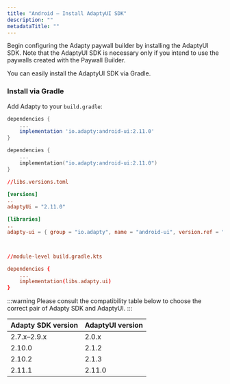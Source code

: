 ```yaml
---
title: "Android – Install AdaptyUI SDK"
description: ""
metadataTitle: ""
---
```


Begin configuring the Adapty paywall builder by installing the AdaptyUI SDK. Note that the AdaptyUI SDK is necessary only if you intend to use the paywalls created with the Paywall Builder.

You can easily install the AdaptyUI SDK via Gradle.

### Install via Gradle

Add Adapty to your `build.gradle`:

```groovy module-level build.gradle
dependencies {
    ...
    implementation 'io.adapty:android-ui:2.11.0'
}
```
```kotlin module-level build.gradle.kts
dependencies {
    ...
    implementation("io.adapty:android-ui:2.11.0")
}
```
```toml version catalog
//libs.versions.toml

[versions]
..
adaptyUi = "2.11.0"

[libraries]
..
adapty-ui = { group = "io.adapty", name = "android-ui", version.ref = "adaptyUi" }



//module-level build.gradle.kts

dependencies {
    ...
    implementation(libs.adapty.ui)
}
```

:::warning
Please consult the compatibility table below to choose the correct pair of Adapty SDK and AdaptyUI.
:::

| Adapty SDK version | AdaptyUI version |
| :----------------- | :--------------- |
| 2.7.x–2.9.x        | 2.0.x            |
| 2.10.0             | 2.1.2            |
| 2.10.2             | 2.1.3            |
| 2.11.1             | 2.11.0           |